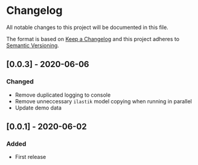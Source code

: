 # Changelog


All notable changes to this project will be documented in this file.

The format is based on [Keep a Changelog](https://keepachangelog.com/en/1.0.0/)
and this project adheres to [Semantic Versioning](https://semver.org/spec/v2.0.0.html).


## [0.0.3] - 2020-06-06

### Changed

- Remove duplicated logging to console
- Remove unneccessary `ilastik` model copying when running in parallel
- Update demo data


## [0.0.1] - 2020-06-02

### Added

- First release
